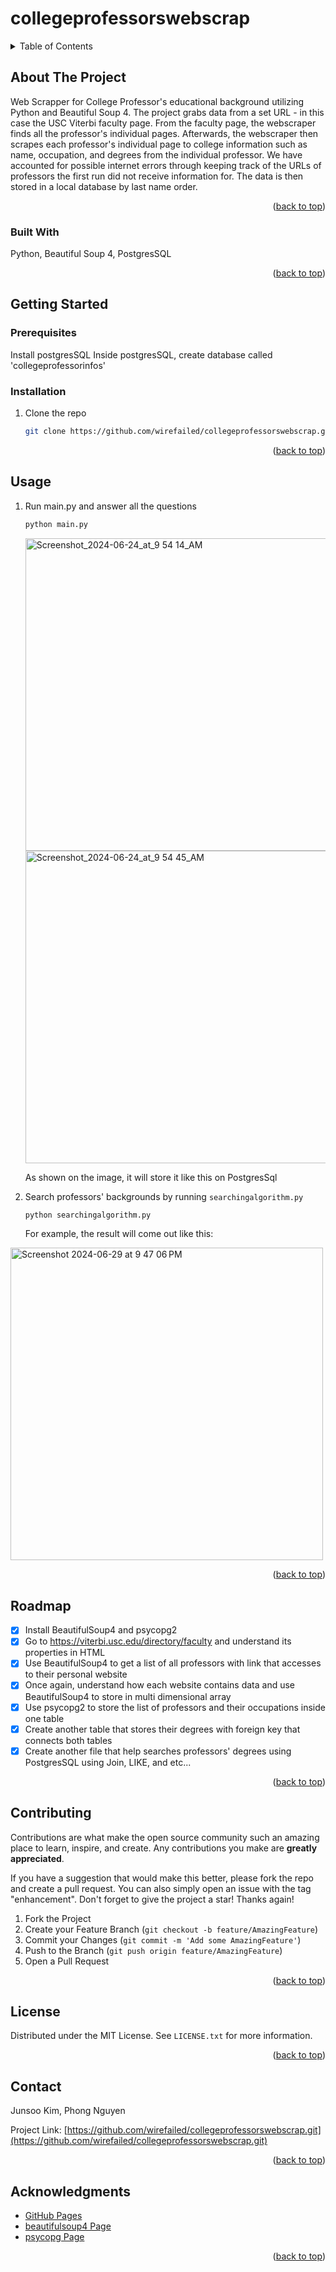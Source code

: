# collegeprofessorswebscrap

<!-- Improved compatibility of back to top link: See: https://github.com/othneildrew/Best-README-Template/pull/73 -->
<a name="readme-top"></a>
<!--
*** Thanks for checking out the Best-README-Template. If you have a suggestion
*** that would make this better, please fork the repo and create a pull request
*** or simply open an issue with the tag "enhancement".
*** Don't forget to give the project a star!
*** Thanks again! Now go create something AMAZING! :D
-->


<!-- TABLE OF CONTENTS -->
<details>
  <summary>Table of Contents</summary>
  <ol>
    <li>
      <a href="#about-the-project">About The Project</a>
      <ul>
        <li><a href="#built-with">Built With</a></li>
      </ul>
    </li>
    <li>
      <a href="#getting-started">Getting Started</a>
      <ul>
        <li><a href="#prerequisites">Prerequisites</a></li>
        <li><a href="#installation">Installation</a></li>
      </ul>
    </li>
    <li><a href="#usage">Usage</a></li>
    <li><a href="#roadmap">Roadmap</a></li>
    <li><a href="#contributing">Contributing</a></li>
    <li><a href="#license">License</a></li>
    <li><a href="#contact">Contact</a></li>
    <li><a href="#acknowledgments">Acknowledgments</a></li>
  </ol>
</details>



<!-- ABOUT THE PROJECT -->
## About The Project

Web Scrapper for College Professor's educational background utilizing Python and Beautiful Soup 4. The project grabs data from a set URL - in this case the USC Viterbi faculty page. From the faculty page, the webscraper finds all the professor's individual pages. Afterwards, the webscraper then scrapes each professor's individual page to college information such as name, occupation, and degrees from the individual professor. We have accounted for possible internet errors through keeping track of the URLs of professors the first run did not receive information for. The data is then stored in a local database by last name order.

<p align="right">(<a href="#readme-top">back to top</a>)</p>



### Built With

Python,
Beautiful Soup 4,
PostgresSQL

<p align="right">(<a href="#readme-top">back to top</a>)</p>



<!-- GETTING STARTED -->
## Getting Started

### Prerequisites

Install postgresSQL 
Inside postgresSQL, create database called 'collegeprofessorinfos'

### Installation

1. Clone the repo
   ```zsh
   git clone https://github.com/wirefailed/collegeprofessorswebscrap.git
   ```

<p align="right">(<a href="#readme-top">back to top</a>)</p>



<!-- USAGE EXAMPLES -->
## Usage

1. Run main.py and answer all the questions
   ```zsh
   python main.py
   ```
  
   <img width="500" alt="Screenshot_2024-06-24_at_9 54 14_AM" src="https://github.com/wirefailed/collegeprofessorswebscrap/assets/131930750/439f9fa3-8649-4790-94ab-72654d12b885">
   <img width="500" alt="Screenshot_2024-06-24_at_9 54 45_AM" src="https://github.com/wirefailed/collegeprofessorswebscrap/assets/131930750/ab086c91-ae43-4fa2-b64f-ae57312699e8">

   As shown on the image, it will store it like this on PostgresSql

2. Search professors' backgrounds by running `searchingalgorithm.py`
   ```zsh
   python searchingalgorithm.py
   ```

   For example, the result will come out like this:
<img width="500" alt="Screenshot 2024-06-29 at 9 47 06 PM" src="https://github.com/wirefailed/collegeprofessorswebscrap/assets/131930750/b8b5366d-f846-4ec0-b88e-4308c2e2661d">


<p align="right">(<a href="#readme-top">back to top</a>)</p>



<!-- ROADMAP -->
## Roadmap

- [x] Install BeautifulSoup4 and psycopg2
- [x] Go to https://viterbi.usc.edu/directory/faculty and understand its properties in HTML
- [x] Use BeautifulSoup4 to get a list of all professors with link that accesses to their personal website
- [x] Once again, understand how each website contains data and use BeautifulSoup4 to store in multi dimensional array
- [x] Use psycopg2 to store the list of professors and their occupations inside one table
- [x] Create another table that stores their degrees with foreign key that connects both tables
- [x] Create another file that help searches professors' degrees using PostgresSQL using Join, LIKE, and etc...

<p align="right">(<a href="#readme-top">back to top</a>)</p>



<!-- CONTRIBUTING -->
## Contributing

Contributions are what make the open source community such an amazing place to learn, inspire, and create. Any contributions you make are **greatly appreciated**.

If you have a suggestion that would make this better, please fork the repo and create a pull request. You can also simply open an issue with the tag "enhancement".
Don't forget to give the project a star! Thanks again!

1. Fork the Project
2. Create your Feature Branch (`git checkout -b feature/AmazingFeature`)
3. Commit your Changes (`git commit -m 'Add some AmazingFeature'`)
4. Push to the Branch (`git push origin feature/AmazingFeature`)
5. Open a Pull Request

<p align="right">(<a href="#readme-top">back to top</a>)</p>



<!-- LICENSE -->
## License

Distributed under the MIT License. See `LICENSE.txt` for more information.

<p align="right">(<a href="#readme-top">back to top</a>)</p>



<!-- CONTACT -->
## Contact

Junsoo Kim, Phong Nguyen

Project Link: [https://github.com/wirefailed/collegeprofessorswebscrap.git](https://github.com/wirefailed/collegeprofessorswebscrap.git)

<p align="right">(<a href="#readme-top">back to top</a>)</p>



<!-- ACKNOWLEDGMENTS -->
## Acknowledgments

* [GitHub Pages](https://pages.github.com)
* [beautifulsoup4 Page](https://pypi.org/project/beautifulsoup4/)
* [psycopg Page](https://www.psycopg.org/)

<p align="right">(<a href="#readme-top">back to top</a>)</p>



